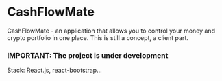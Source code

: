 # CashFlowMate

CashFlowMate - an application that allows you to control your money and crypto portfolio in one place.
This is still a concept, a client part.

### IMPORTANT: The project is under development

Stack: React.js, react-bootstrap...
